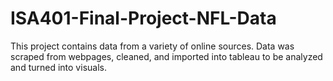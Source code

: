 # ISA401-Final-Project-NFL-Data
This project contains data from a variety of online sources. Data was scraped from webpages, cleaned, and imported into tableau to be analyzed and turned into visuals.
